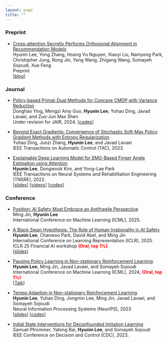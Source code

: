 ```yaml
---
layout: page
title: ""
---
```


### Preprint

* [Cross-attention Secretly Performs Orthogonal Alignment in Recommendation Models]()   
Hyunin Lee, Yong Zhang, Hoang Vu Nguyen, Xiaoyi Liu, Namyong Park, Christopher Jung, Rong Jin, Yang Wang, Zhigang Wang, Somayeh Sojoudi, Xue Feng  
Preprint   
[[blog](https://hyunin-lee.github.io/An-Orthogonal-Alignment-Phenomenon-in-Cross-Attention/)]

### Journal 
* [Policy-based Primal-Dual Methods for Concave CMDP with Variance Reduction](./assets/convexCMDP.pdf)  
Donghao Ying, Mengzi Amy Guo, __Hyunin Lee__, Yuhao Ding, Javad Lavaei, and Zuo-Jun Max Shen  
Under revision for JAIR, 2024.
[[codes](https://github.com/hyunin-lee/VR-PDPG)]

* [Beyond Exact Gradients: Convergence of Stochastic Soft-Max Policy Gradient Methods with Entropy Regularization](./assets/TAC_Entropy_SPG.pdf)  
Yuhao Ding, Junzi Zhang, __Hyunin Lee__, and Javad Lavaei   
IEEE Transactions on Automatic Control (TAC), 2023.

* [Explainable Deep Learning Model for EMG-Based Finger Angle Estimation using Attention](https://ieeexplore.ieee.org/stamp/stamp.jsp?tp=&arnumber=9829861)  
__Hyunin Lee__, Dongwook Kim, and Yong-Lae Park  
IEEE Transactions on Neural Systems and Rehabilitation Engineering (TNSRE), 2022.   
[[slides](./assets/Explainable_EMG.pdf)] [[videos](https://www.youtube.com/watch?v=yYV5koXMPzo)] [[codes](https://github.com/hyunin-lee/AttentionEMG)]


### Conference
* [Position: AI Safety Must Embrace an Antifragile Perspective](https://openreview.net/pdf?id=WpePuya3Ki)   
Ming Jin, __Hyunin Lee__    
International Conference on Machine Learning (ICML), 2025.

* [A Black Swan Hypothesis: The Role of Human Irrationality in AI Safety](https://arxiv.org/abs/2407.18422)   
__Hyunin Lee__, Chanwoo Park, David Abel, and Ming Jin  
International Conference on Learning Representation (ICLR), 2025.   
ICLR 25 Financial AI workshop <span style="color:red;"><b>(Oral, top 1%)</b></span>.     
[[slides](./assets/BlackSwanSlides.pdf)]
  
* [Pausing Policy Learning in Non-stationary Reinforcement Learning](./assets/ICML2024RL_hyunin.pdf).  
__Hyunin Lee__, Ming Jin, Javad Lavaei, and Somayeh Sojoudi  
International Conference on Machine Learning (ICML), 2024, <span style="color:red;"><b>(Oral, top 1%)</b></span>   
[[Talk](https://icml.cc/virtual/2024/session/35272)]

* [Tempo Adaption in Non-stationary Reinforcement Learning](./assets/TempoAdaption_NSRL.pdf).  
__Hyunin Lee__, Yuhao Ding, Jongmin Lee, Ming Jin, Javad Lavaei, and Somayeh Sojoudi  
Neural Information Processing Systems (NeurIPS), 2023   
[[slides](./assets/TempoAdaption_NSRL_slides.pdf)] [[codes](https://github.com/hyunin-lee/TempoRL)]

* [Initial State Interventions for Deconfounded Imitation Learning](https://sam.pfrommer.us/wp-content/uploads/2023/03/main.pdf)  
Samuel Pfrommer, Yatong Bai, __Hyunin Lee__, and Somayeh Sojoudi    
IEEE Conference on Decision and Control (CDC), 2023.


